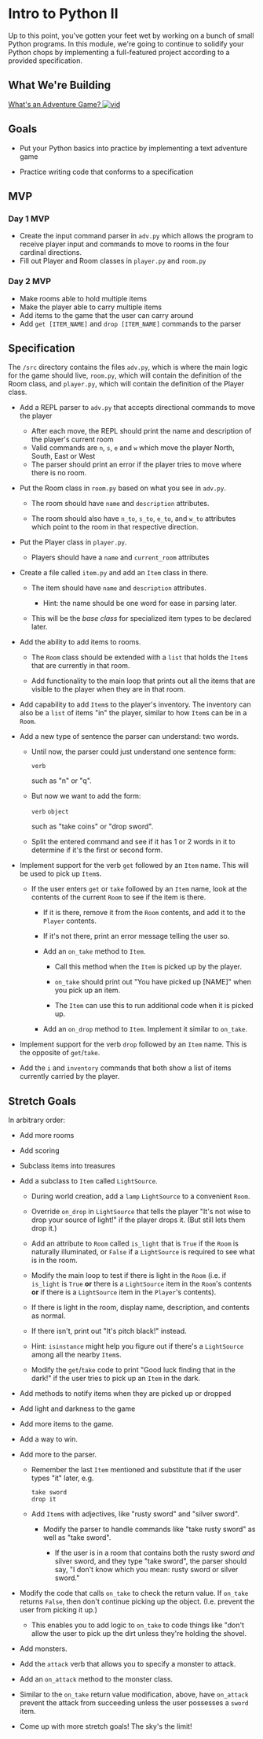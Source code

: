 # Intro to Python II

Up to this point, you've gotten your feet wet by working on a bunch of small Python programs. In this module, we're going to continue to solidify your Python chops by implementing a full-featured project according to a provided specification.

## What We're Building

[What's an Adventure Game? ![vid](https://tk-assets.lambdaschool.com/7928cdb4-b8a3-45a6-b231-5b9d1fc1e002_ScreenShot2019-03-22at5.47.28PM.png)](https://youtu.be/WaZccFqJUT8)

## Goals

-   Put your Python basics into practice by implementing a text adventure game

-   Practice writing code that conforms to a specification

## MVP

### Day 1 MVP

-   Create the input command parser in `adv.py` which allows the program to receive player input and commands to move to rooms
    in the four cardinal directions.
-   Fill out Player and Room classes in `player.py` and `room.py`

### Day 2 MVP

-   Make rooms able to hold multiple items
-   Make the player able to carry multiple items
-   Add items to the game that the user can carry around
-   Add `get [ITEM_NAME]` and `drop [ITEM_NAME]` commands to the parser

## Specification

The `/src` directory contains the files `adv.py`, which is where the main logic for the game should live, `room.py`, which will contain the definition of the Room class, and `player.py`, which will contain the definition of the Player class.

-   Add a REPL parser to `adv.py` that accepts directional commands to move the player

    -   After each move, the REPL should print the name and description of the player's current room
    -   Valid commands are `n`, `s`, `e` and `w` which move the player North, South, East or West
    -   The parser should print an error if the player tries to move where there is no room.

-   Put the Room class in `room.py` based on what you see in `adv.py`.

    -   The room should have `name` and `description` attributes.

    -   The room should also have `n_to`, `s_to`, `e_to`, and `w_to` attributes
        which point to the room in that respective direction.

-   Put the Player class in `player.py`.
    -   Players should have a `name` and `current_room` attributes

*   Create a file called `item.py` and add an `Item` class in there.

    -   The item should have `name` and `description` attributes.

        -   Hint: the name should be one word for ease in parsing later.

    -   This will be the _base class_ for specialized item types to be declared
        later.

*   Add the ability to add items to rooms.

    -   The `Room` class should be extended with a `list` that holds the `Item`s
        that are currently in that room.

    -   Add functionality to the main loop that prints out all the items that are
        visible to the player when they are in that room.

*   Add capability to add `Item`s to the player's inventory. The inventory can
    also be a `list` of items "in" the player, similar to how `Item`s can be in a
    `Room`.

*   Add a new type of sentence the parser can understand: two words.

    -   Until now, the parser could just understand one sentence form:

        `verb`

        such as "n" or "q".

    -   But now we want to add the form:

        `verb` `object`

        such as "take coins" or "drop sword".

    -   Split the entered command and see if it has 1 or 2 words in it to determine
        if it's the first or second form.

*   Implement support for the verb `get` followed by an `Item` name. This will be
    used to pick up `Item`s.

    -   If the user enters `get` or `take` followed by an `Item` name, look at the
        contents of the current `Room` to see if the item is there.

        -   If it is there, remove it from the `Room` contents, and add it to the
            `Player` contents.

        -   If it's not there, print an error message telling the user so.

        -   Add an `on_take` method to `Item`.

            -   Call this method when the `Item` is picked up by the player.

            -   `on_take` should print out "You have picked up [NAME]" when you pick up an item.

            -   The `Item` can use this to run additional code when it is picked up.

        -   Add an `on_drop` method to `Item`. Implement it similar to `on_take`.

*   Implement support for the verb `drop` followed by an `Item` name. This is the
    opposite of `get`/`take`.

*   Add the `i` and `inventory` commands that both show a list of items currently
    carried by the player.

## Stretch Goals

In arbitrary order:

-   Add more rooms

-   Add scoring

-   Subclass items into treasures

-   Add a subclass to `Item` called `LightSource`.

    -   During world creation, add a `lamp` `LightSource` to a convenient `Room`.

    -   Override `on_drop` in `LightSource` that tells the player "It's not wise to
        drop your source of light!" if the player drops it. (But still lets them drop
        it.)

    -   Add an attribute to `Room` called `is_light` that is `True` if the `Room` is
        naturally illuminated, or `False` if a `LightSource` is required to see what
        is in the room.

    -   Modify the main loop to test if there is light in the `Room` (i.e. if
        `is_light` is `True` **or** there is a `LightSource` item in the `Room`'s
        contents **or** if there is a `LightSource` item in the `Player`'s contents).

    -   If there is light in the room, display name, description, and contents as
        normal.

    -   If there isn't, print out "It's pitch black!" instead.

    -   Hint: `isinstance` might help you figure out if there's a `LightSource`
        among all the nearby `Item`s.

    -   Modify the `get`/`take` code to print "Good luck finding that in the dark!" if
        the user tries to pick up an `Item` in the dark.

-   Add methods to notify items when they are picked up or dropped

-   Add light and darkness to the game

-   Add more items to the game.

-   Add a way to win.

-   Add more to the parser.

    -   Remember the last `Item` mentioned and substitute that if the user types
        "it" later, e.g.

        ```
        take sword
        drop it
        ```

    -   Add `Item`s with adjectives, like "rusty sword" and "silver sword".

        -   Modify the parser to handle commands like "take rusty sword" as well as
            "take sword".

            -   If the user is in a room that contains both the rusty sword _and_ silver
                sword, and they type "take sword", the parser should say, "I don't know
                which you mean: rusty sword or silver sword."

-   Modify the code that calls `on_take` to check the return value. If `on_take`
    returns `False`, then don't continue picking up the object. (I.e. prevent the
    user from picking it up.)

    -   This enables you to add logic to `on_take` to code things like "don't allow
        the user to pick up the dirt unless they're holding the shovel.

-   Add monsters.

-   Add the `attack` verb that allows you to specify a monster to attack.

-   Add an `on_attack` method to the monster class.

-   Similar to the `on_take` return value modification, above, have `on_attack`
    prevent the attack from succeeding unless the user possesses a `sword` item.

-   Come up with more stretch goals! The sky's the limit!

<!-- added text to up date branch -->
